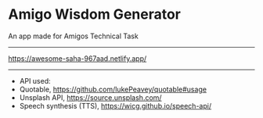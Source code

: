 # Amigo Wisdom Generator

An app made for Amigos Technical Task

--- 

https://awesome-saha-967aad.netlify.app/

--- 

- API used:
- Quotable, https://github.com/lukePeavey/quotable#usage
- Unsplash API, https://source.unsplash.com/
- Speech synthesis (TTS), https://wicg.github.io/speech-api/
